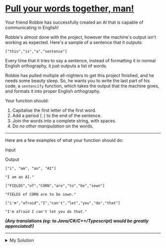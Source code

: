 # [Pull your words together, man!](https://www.codewars.com/kata/54fdadc8762e2e51e400032c)

Your friend Robbie has successfully created an AI that is capable of communicating in English!

Robbie's almost done with the project, however the machine's output isn't working as expected. Here's a sample of a
sentence that it outputs:

    ["this","is","a","sentence"]

Every time that it tries to say a sentence, instead of formatting it in normal English orthography, it just outputs a
list of words.

Robbie has pulled multiple all-nighters to get this project finished, and he needs some beauty sleep. So, he wants you
to write the last part of his code, a `sentencify` function, which takes the output that the machine gives, and formats
it into proper English orthography.

Your function should:

1. Capitalise the first letter of the first word.
2. Add a period (`.`) to the end of the sentence.
3. Join the words into a complete string, with spaces.
4. Do _no other manipulation_ on the words.

---

Here are a few examples of what your function should do:

Input

Output

`["i", "am", "an", "AI"]`

`"I am an AI."`

`["FIELDS","of","CORN","are","to","be","sown"]`

`"FIELDS of CORN are to be sown."`

`["i'm","afraid","I","can't","let","you","do","that"]`

`"I'm afraid I can't let you do that."`

**_(Any translations (eg: to Java/C#/C++/Typescript) would be greatly appreciated!)_**

---

<details><summary>My Solution</summary>

```js
function sentencify(words) {
  let sentence = words.join(' ')
  return sentence[0].toUpperCase() + sentence.slice(1) + '.'
}
```

</details>
